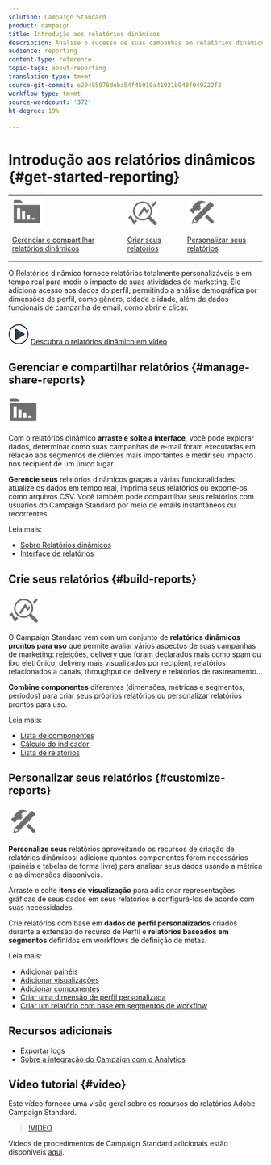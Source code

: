 ```yaml
---
solution: Campaign Standard
product: campaign
title: Introdução aos relatórios dinâmicos
description: Analise o sucesso de suas campanhas em relatórios dinâmicos incorporados ou personalizados.
audience: reporting
content-type: reference
topic-tags: about-reporting
translation-type: tm+mt
source-git-commit: e20485978deba54f45010a41921b948f049222f2
workflow-type: tm+mt
source-wordcount: '372'
ht-degree: 19%

---
```



# Introdução aos relatórios dinâmicos {#get-started-reporting}

<table>
<tr>
<td><img src="assets/do-not-localize/icon_manage.svg" width="60px"><p><a href="#manage-share-reports">Gerenciar e compartilhar relatórios dinâmicos</a></p></td>
<td><img src="assets/do-not-localize/icon_build.svg" width="60px"><p><a href="#build-reports">Criar seus relatórios</a></p></td>
<td><img src="assets/do-not-localize/icon_customize.svg" width="60px"><p><a href="#customize-reports">Personalizar seus relatórios</a></p></td></tr>
</table>

O Relatórios dinâmico fornece relatórios totalmente personalizáveis e em tempo real para medir o impacto de suas atividades de marketing. Ele adiciona acesso aos dados do perfil, permitindo a análise demográfica por dimensões de perfil, como gênero, cidade e idade, além de dados funcionais de campanha de email, como abrir e clicar.

![](assets/do-not-localize/how-to-video.png) [Descubra o relatórios dinâmico em vídeo](#video)

## Gerenciar e compartilhar relatórios {#manage-share-reports}

<img src="assets/do-not-localize/icon_manage.svg" width="60px">

Com o relatórios dinâmico **arraste e solte a interface**, você pode explorar dados, determinar como suas campanhas de e-mail foram executadas em relação aos segmentos de clientes mais importantes e medir seu impacto nos recipient de um único lugar.

**Gerencie seus** relatórios dinâmicos graças a várias funcionalidades: atualize os dados em tempo real, imprima seus relatórios ou exporte-os como arquivos CSV. Você também pode compartilhar seus relatórios com usuários do Campaign Standard por meio de emails instantâneos ou recorrentes.

Leia mais:

* [Sobre Relatórios dinâmicos](../../reporting/using/about-dynamic-reports.md)
* [Interface de relatórios](../../reporting/using/reporting-interface.md)

## Crie seus relatórios {#build-reports}

<img src="assets/do-not-localize/icon_build.svg" width="60px">

O Campaign Standard vem com um conjunto de **relatórios dinâmicos prontos para uso** que permite avaliar vários aspectos de suas campanhas de marketing: rejeições, delivery que foram declarados mais como spam ou lixo eletrônico, delivery mais visualizados por recipient, relatórios relacionados a canais, throughput de delivery e relatórios de rastreamento...

**Combine componentes**  diferentes (dimensões, métricas e segmentos, períodos) para criar seus próprios relatórios ou personalizar relatórios prontos para uso.

Leia mais:

* [Lista de componentes](../../reporting/using/list-of-components-.md)
* [Cálculo do indicador](../../reporting/using/indicator-calculation.md)
* [Lista de relatórios](../../reporting/using/defining-the-report-period.md)

## Personalizar seus relatórios {#customize-reports}

<img src="assets/do-not-localize/icon_customize.svg" width="60px">

**Personalize seus** relatórios aproveitando os recursos de criação de relatórios dinâmicos: adicione quantos componentes forem necessários (painéis e tabelas de forma livre) para analisar seus dados usando a métrica e as dimensões disponíveis.

Arraste e solte **itens de visualização** para adicionar representações gráficas de seus dados em seus relatórios e configurá-los de acordo com suas necessidades.

Crie relatórios com base em **dados de perfil personalizados** criados durante a extensão do recurso de Perfil e **relatórios baseados em segmentos** definidos em workflows de definição de metas.

Leia mais:

* [Adicionar painéis](../../reporting/using/adding-panels.md)
* [Adicionar visualizações](../../reporting/using/adding-visualizations.md)
* [Adicionar componentes](../../reporting/using/adding-components.md)
* [Criar uma dimensão de perfil personalizada](../../reporting/using/creating-a-custom-profile-dimension.md)
* [Criar um relatório com base em segmentos de workflow](../../reporting/using/creating-a-report-workflow-segment.md)

## Recursos adicionais

* [Exportar logs](../../automating/using/exporting-logs.md)
* [Sobre a integração do Campaign com o Analytics](../../integrating/using/about-campaign-analytics-integration.md)

## Vídeo tutorial {#video}

Este vídeo fornece uma visão geral sobre os recursos do relatórios Adobe Campaign Standard.

>[!VIDEO](https://video.tv.adobe.com/v/23021?quality=12&captions=eng)

Vídeos de procedimentos de Campaign Standard adicionais estão disponíveis [aqui](https://experienceleague.adobe.com/docs/campaign-standard-learn/tutorials/overview.html?lang=pt-BR).
